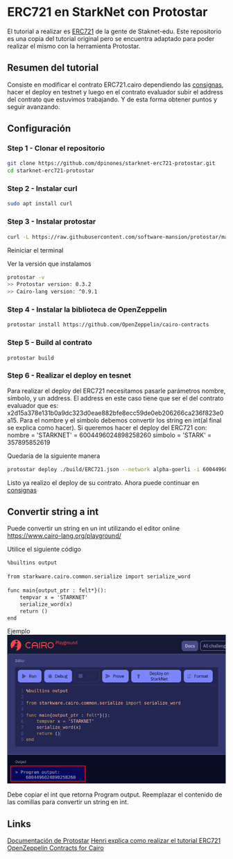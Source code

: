 # ERC721 en StarkNet con Protostar

El tutorial a realizar es [ERC721](https://github.com/starknet-edu/starknet-erc721) de la gente de Staknet-edu.
Este repositorio es una copia del tutorial original pero se encuentra adaptado para poder realizar el mismo con la herramienta Protostar.

## Resumen del tutorial
Consiste en modificar el contrato ERC721.cairo dependiendo las [consignas](https://github.com/starknet-edu/starknet-erc721#tasks-list), hacer el deploy en testnet y luego en el contrato evaluador subir el address del contrato que estuvimos trabajando. Y de esta forma obtener puntos y seguir avanzando.

## Configuración
### Step 1 - Clonar el repositorio
```bash
git clone https://github.com/dpinones/starknet-erc721-protostar.git
cd starknet-erc721-protostar
```
### Step 2 - Instalar curl 
```bash
sudo apt install curl
```

### Step 3 - Instalar protostar
```bash
curl -L https://raw.githubusercontent.com/software-mansion/protostar/master/install.sh | bash
```

Reiniciar el terminal

Ver la versión que instalamos
```bash
protostar -v
>> Protostar version: 0.3.2                                                        
>> Cairo-lang version: ^0.9.1
```

### Step 4 - Instalar la biblioteca de OpenZeppelin
```bash
protostar install https://github.com/OpenZeppelin/cairo-contracts
```

### Step 5 - Build al contrato
```bash
protostar build
```

### Step 6 - Realizar el deploy en tesnet

Para realizar el deploy del ERC721 necesitamos pasarle parámetros nombre, símbolo, y un address.
El address en este caso tiene que ser el del contrato evaluador que es: x2d15a378e131b0a9dc323d0eae882bfe8ecc59de0eb206266ca236f823e0a15.
Para el nombre y el simbolo debemos convertir los string en int(al final se explica como hacer). Si queremos hacer el deploy del ERC721 con:
nombre = 'STARKNET' = 6004496024898258260
símbolo = 'STARK' = 357895852619

Quedaría de la siguiente manera
```bash
protostar deploy ./build/ERC721.json --network alpha-goerli -i 6004496024898258260 357895852619 0x2d15a378e131b0a9dc323d0eae882bfe8ecc59de0eb206266ca236f823e0a15
```

Listo ya realizo el deploy de su contrato. Ahora puede continuar en [consignas](https://github.com/starknet-edu/starknet-erc721#tasks-list)

## Convertir string a int

Puede convertir un string en un int utilizando el editor online https://www.cairo-lang.org/playground/ 

Utilice el siguiente código
```
%builtins output

from starkware.cairo.common.serialize import serialize_word

func main{output_ptr : felt*}():
    tempvar x = 'STARKNET'
    serialize_word(x)
    return ()
end
```

Ejemplo
<img src="/exampleCairoPlayground.png" alt="Example string to int"/>

Debe copiar el int que retorna Program output. 
Reemplazar el contenido de las comillas para convertir un string en int.


## Links

[Documentación de Protostar](https://docs.swmansion.com/protostar/docs/tutorials/introduction)
[Henri explica como realizar el tutorial ERC721](https://www.youtube.com/watch?v=PJWIgIoj5kw)
[OpenZeppelin Contracts for Cairo](https://github.com/OpenZeppelin/cairo-contracts)
